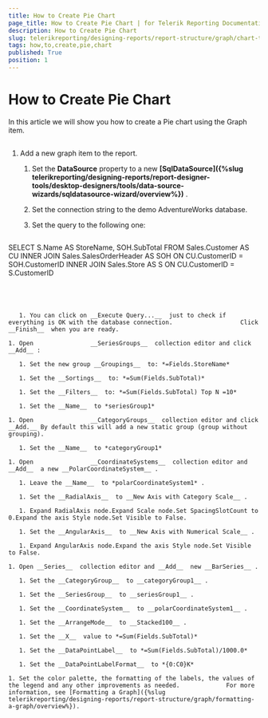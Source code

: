 ```yaml
---
title: How to Create Pie Chart
page_title: How to Create Pie Chart | for Telerik Reporting Documentation
description: How to Create Pie Chart
slug: telerikreporting/designing-reports/report-structure/graph/chart-types/pie-charts/how-to-create-pie-chart
tags: how,to,create,pie,chart
published: True
position: 1
---
```


# How to Create Pie Chart



In this article we will show you how to create a Pie chart using the Graph item.       

## 

1. Add a new graph item to the report.

   1. Set the __DataSource__  property to a new                    __[SqlDataSource]({%slug telerikreporting/designing-reports/report-designer-tools/desktop-designers/tools/data-source-wizards/sqldatasource-wizard/overview%})__ .                 

   1. Set the connection string to the demo AdventureWorks database.

   1. Set the query to the following one:

	
    ````sql

SELECT S.Name AS StoreName, SOH.SubTotal
FROM Sales.Customer AS CU
INNER JOIN Sales.SalesOrderHeader AS SOH ON CU.CustomerID = SOH.CustomerID
INNER JOIN Sales.Store AS S ON CU.CustomerID = S.CustomerID
````




   1. You can click on __Execute Query...__  just to check if everything is OK with the database connection.                   Click __Finish__  when you are ready.                 

1. Open                __SeriesGroups__  collection editor and click __Add__ :             

   1. Set the new group __Groupings__  to: *=Fields.StoreName* 

   1. Set the __Sortings__  to: *=Sum(Fields.SubTotal)* 

   1. Set the __Filters__  to: *=Sum(Fields.SubTotal) Top N =10* 

   1. Set the __Name__  to *seriesGroup1* 

1. Open                __CategoryGroups__  collection editor and click __Add.__ By default this will add a new static group (group without grouping).             

   1. Set the __Name__  to *categoryGroup1* 

1. Open                __CoordinateSystems__  collection editor and __Add__  a new __PolarCoordinateSystem__ .             

   1. Leave the __Name__  to *polarCoordinateSystem1* .                 

   1. Set the __RadialAxis__  to __New Axis with Category Scale__ .                 

   1. Expand RadialAxis node.Expand Scale node.Set SpacingSlotCount to 0.Expand the axis Style node.Set Visible to False.

   1. Set the __AngularAxis__  to __New Axis with Numerical Scale__ .                 

   1. Expand AngularAxis node.Expand the axis Style node.Set Visible to False.

1. Open __Series__  collection editor and __Add__  new __BarSeries__ .             

   1. Set the __CategoryGroup__  to __categoryGroup1__ .                 

   1. Set the __SeriesGroup__  to __seriesGroup1__ .                 

   1. Set the __CoordinateSystem__  to __polarCoordinateSystem1__ .                 

   1. Set the __ArrangeMode__  to __Stacked100__ .                 

   1. Set the __X__  value to *=Sum(Fields.SubTotal)* 

   1. Set the __DataPointLabel__  to *=Sum(Fields.SubTotal)/1000.0* 

   1. Set the __DataPointLabelFormat__  to *{0:C0}K* 

1. Set the color palette, the formatting of the labels, the values of the legend and any other improvements as needed.             For more information, see [Formatting a Graph]({%slug telerikreporting/designing-reports/report-structure/graph/formatting-a-graph/overview%}).             

